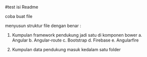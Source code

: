 #test isi Readme

coba buat file

menyusun struktur file dengan benar :
1. Kumpulan framework pendukung jadi satu di komponen bower
a. Angular
b. Angular-route
c. Bootstrap
d. Firebase
e. Angularfire

2. Kumpulan data pendukung masuk kedalam satu folder

